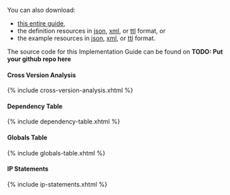 
You can also download:

- [this entire guide](full-ig.zip),
- the definition resources in [json](definitions.json.zip), [xml](definitions.xml.zip), or [ttl](definitions.ttl.zip) format, or
- the example resources in [json](examples.json.zip), [xml](examples.xml.zip), or [ttl](examples.ttl.zip) format.

The source code for this Implementation Guide can be found on **TODO: Put your github repo here**

#### Cross Version Analysis

{% include cross-version-analysis.xhtml %}

#### Dependency Table

{% include dependency-table.xhtml %}

#### Globals Table

{% include globals-table.xhtml %}

#### IP Statements

{% include ip-statements.xhtml %}
